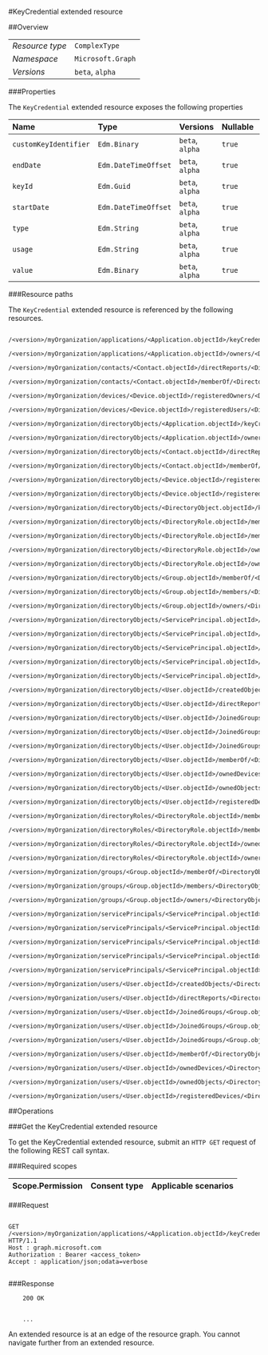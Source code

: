 #KeyCredential extended resource

 



##Overview

|  |  | 
| :-- | :-- | 
| _Resource type_ | `ComplexType` | 
| _Namespace_ | `Microsoft.Graph` | 
| _Versions_ | `beta`, `alpha` | 


###Properties

The `KeyCredential` extended resource exposes the following properties 

| Name | Type | Versions | Nullable | Unicode | Comments | 
| :-- | :-- | :-- | :-- | :-- | :-- | 
| `customKeyIdentifier` | `Edm.Binary` | `beta`, `alpha` | `true` | `n/a` |  | 
| `endDate` | `Edm.DateTimeOffset` | `beta`, `alpha` | `true` | `n/a` |  | 
| `keyId` | `Edm.Guid` | `beta`, `alpha` | `true` | `n/a` |  | 
| `startDate` | `Edm.DateTimeOffset` | `beta`, `alpha` | `true` | `n/a` |  | 
| `type` | `Edm.String` | `beta`, `alpha` | `true` | `false` |  | 
| `usage` | `Edm.String` | `beta`, `alpha` | `true` | `false` |  | 
| `value` | `Edm.Binary` | `beta`, `alpha` | `true` | `n/a` |  | 


###Resource paths

The `KeyCredential` extended resource is referenced by the following resources. 

```
	/<version>/myOrganization/applications/<Application.objectId>/keyCredentials
	/<version>/myOrganization/applications/<Application.objectId>/owners/<DirectoryObject.objectId>/keyCredentials
	/<version>/myOrganization/contacts/<Contact.objectId>/directReports/<DirectoryObject.objectId>/keyCredentials
	/<version>/myOrganization/contacts/<Contact.objectId>/memberOf/<DirectoryObject.objectId>/keyCredentials
	/<version>/myOrganization/devices/<Device.objectId>/registeredOwners/<DirectoryObject.objectId>/keyCredentials
	/<version>/myOrganization/devices/<Device.objectId>/registeredUsers/<DirectoryObject.objectId>/keyCredentials
	/<version>/myOrganization/directoryObjects/<Application.objectId>/keyCredentials
	/<version>/myOrganization/directoryObjects/<Application.objectId>/owners/<DirectoryObject.objectId>/keyCredentials
	/<version>/myOrganization/directoryObjects/<Contact.objectId>/directReports/<DirectoryObject.objectId>/keyCredentials
	/<version>/myOrganization/directoryObjects/<Contact.objectId>/memberOf/<DirectoryObject.objectId>/keyCredentials
	/<version>/myOrganization/directoryObjects/<Device.objectId>/registeredOwners/<DirectoryObject.objectId>/keyCredentials
	/<version>/myOrganization/directoryObjects/<Device.objectId>/registeredUsers/<DirectoryObject.objectId>/keyCredentials
	/<version>/myOrganization/directoryObjects/<DirectoryObject.objectId>/keyCredentials
	/<version>/myOrganization/directoryObjects/<DirectoryRole.objectId>/memberOf/<DirectoryObject.objectId>/keyCredentials
	/<version>/myOrganization/directoryObjects/<DirectoryRole.objectId>/members/<DirectoryObject.objectId>/keyCredentials
	/<version>/myOrganization/directoryObjects/<DirectoryRole.objectId>/ownedObjects/<DirectoryObject.objectId>/keyCredentials
	/<version>/myOrganization/directoryObjects/<DirectoryRole.objectId>/owners/<DirectoryObject.objectId>/keyCredentials
	/<version>/myOrganization/directoryObjects/<Group.objectId>/memberOf/<DirectoryObject.objectId>/keyCredentials
	/<version>/myOrganization/directoryObjects/<Group.objectId>/members/<DirectoryObject.objectId>/keyCredentials
	/<version>/myOrganization/directoryObjects/<Group.objectId>/owners/<DirectoryObject.objectId>/keyCredentials
	/<version>/myOrganization/directoryObjects/<ServicePrincipal.objectId>/createdObjects/<DirectoryObject.objectId>/keyCredentials
	/<version>/myOrganization/directoryObjects/<ServicePrincipal.objectId>/keyCredentials
	/<version>/myOrganization/directoryObjects/<ServicePrincipal.objectId>/memberOf/<DirectoryObject.objectId>/keyCredentials
	/<version>/myOrganization/directoryObjects/<ServicePrincipal.objectId>/ownedObjects/<DirectoryObject.objectId>/keyCredentials
	/<version>/myOrganization/directoryObjects/<ServicePrincipal.objectId>/owners/<DirectoryObject.objectId>/keyCredentials
	/<version>/myOrganization/directoryObjects/<User.objectId>/createdObjects/<DirectoryObject.objectId>/keyCredentials
	/<version>/myOrganization/directoryObjects/<User.objectId>/directReports/<DirectoryObject.objectId>/keyCredentials
	/<version>/myOrganization/directoryObjects/<User.objectId>/JoinedGroups/<Group.objectId>/memberOf/<DirectoryObject.objectId>/keyCredentials
	/<version>/myOrganization/directoryObjects/<User.objectId>/JoinedGroups/<Group.objectId>/members/<DirectoryObject.objectId>/keyCredentials
	/<version>/myOrganization/directoryObjects/<User.objectId>/JoinedGroups/<Group.objectId>/owners/<DirectoryObject.objectId>/keyCredentials
	/<version>/myOrganization/directoryObjects/<User.objectId>/memberOf/<DirectoryObject.objectId>/keyCredentials
	/<version>/myOrganization/directoryObjects/<User.objectId>/ownedDevices/<DirectoryObject.objectId>/keyCredentials
	/<version>/myOrganization/directoryObjects/<User.objectId>/ownedObjects/<DirectoryObject.objectId>/keyCredentials
	/<version>/myOrganization/directoryObjects/<User.objectId>/registeredDevices/<DirectoryObject.objectId>/keyCredentials
	/<version>/myOrganization/directoryRoles/<DirectoryRole.objectId>/memberOf/<DirectoryObject.objectId>/keyCredentials
	/<version>/myOrganization/directoryRoles/<DirectoryRole.objectId>/members/<DirectoryObject.objectId>/keyCredentials
	/<version>/myOrganization/directoryRoles/<DirectoryRole.objectId>/ownedObjects/<DirectoryObject.objectId>/keyCredentials
	/<version>/myOrganization/directoryRoles/<DirectoryRole.objectId>/owners/<DirectoryObject.objectId>/keyCredentials
	/<version>/myOrganization/groups/<Group.objectId>/memberOf/<DirectoryObject.objectId>/keyCredentials
	/<version>/myOrganization/groups/<Group.objectId>/members/<DirectoryObject.objectId>/keyCredentials
	/<version>/myOrganization/groups/<Group.objectId>/owners/<DirectoryObject.objectId>/keyCredentials
	/<version>/myOrganization/servicePrincipals/<ServicePrincipal.objectId>/createdObjects/<DirectoryObject.objectId>/keyCredentials
	/<version>/myOrganization/servicePrincipals/<ServicePrincipal.objectId>/keyCredentials
	/<version>/myOrganization/servicePrincipals/<ServicePrincipal.objectId>/memberOf/<DirectoryObject.objectId>/keyCredentials
	/<version>/myOrganization/servicePrincipals/<ServicePrincipal.objectId>/ownedObjects/<DirectoryObject.objectId>/keyCredentials
	/<version>/myOrganization/servicePrincipals/<ServicePrincipal.objectId>/owners/<DirectoryObject.objectId>/keyCredentials
	/<version>/myOrganization/users/<User.objectId>/createdObjects/<DirectoryObject.objectId>/keyCredentials
	/<version>/myOrganization/users/<User.objectId>/directReports/<DirectoryObject.objectId>/keyCredentials
	/<version>/myOrganization/users/<User.objectId>/JoinedGroups/<Group.objectId>/memberOf/<DirectoryObject.objectId>/keyCredentials
	/<version>/myOrganization/users/<User.objectId>/JoinedGroups/<Group.objectId>/members/<DirectoryObject.objectId>/keyCredentials
	/<version>/myOrganization/users/<User.objectId>/JoinedGroups/<Group.objectId>/owners/<DirectoryObject.objectId>/keyCredentials
	/<version>/myOrganization/users/<User.objectId>/memberOf/<DirectoryObject.objectId>/keyCredentials
	/<version>/myOrganization/users/<User.objectId>/ownedDevices/<DirectoryObject.objectId>/keyCredentials
	/<version>/myOrganization/users/<User.objectId>/ownedObjects/<DirectoryObject.objectId>/keyCredentials
	/<version>/myOrganization/users/<User.objectId>/registeredDevices/<DirectoryObject.objectId>/keyCredentials
```



##Operations

###Get the KeyCredential extended resource

To get the KeyCredential extended resource, submit an `HTTP GET` request of the following REST call syntax. 

###Required scopes

| Scope.Permission | Consent type | Applicable scenarios | 
| :-- | :-- | :-- | 
###Request

```
	
GET /<version>/myOrganization/applications/<Application.objectId>/keyCredentials HTTP/1.1
Host : graph.microsoft.com
Authorization : Bearer <access_token>
Accept : application/json;odata=verbose


```

###Response

```
	200 OK


	...
```

An extended resource is at an edge of the resource graph. You cannot navigate further from an extended resource. 



<!-- {
"type": "#page.annotation",
"tocPath": "ComplexType/KeyCredential",
"section": "documentation"
} -->